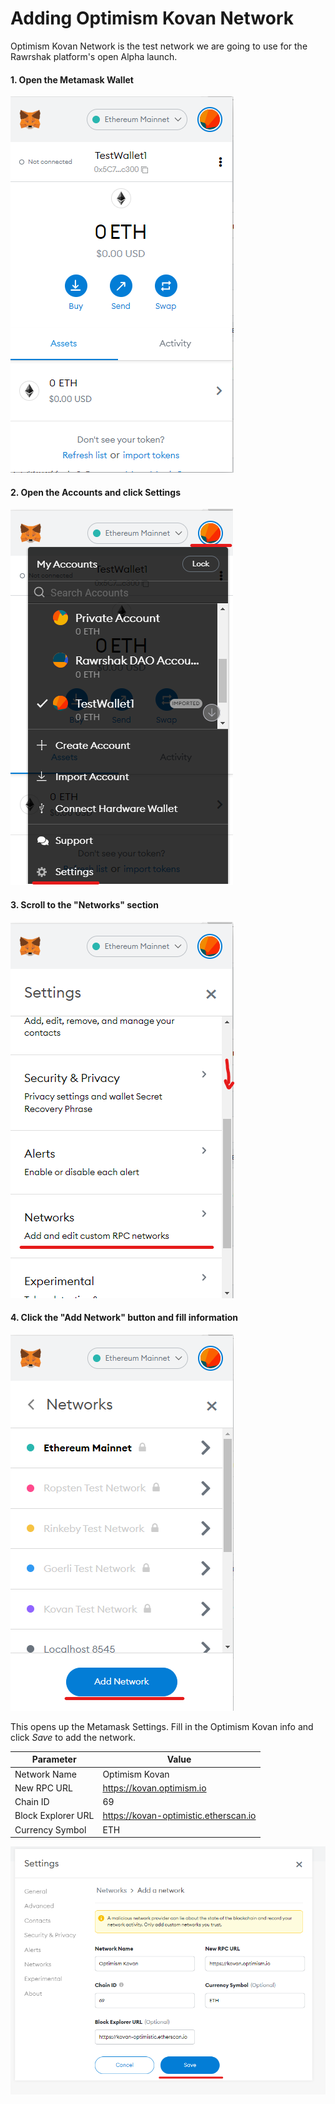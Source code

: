 # Adding Optimism Kovan Network

Optimism Kovan Network is the test network we are going to use for the Rawrshak platform's open Alpha launch.

#### 1. Open the Metamask Wallet

![Metamask Browser Wallet](<../../.gitbook/assets/image (36) (1) (1).png>)

#### 2. Open the Accounts and click Settings

![Go to Settings](<../../.gitbook/assets/image (44) (1) (1) (1).png>)

#### 3. Scroll to the "Networks" section

![Select Networks](<../../.gitbook/assets/image (43) (1) (1) (1).png>)

#### 4. Click the "Add Network" button and fill information

![Click Add Network](<../../.gitbook/assets/image (13) (1).png>)

This opens up the Metamask Settings. Fill in the Optimism Kovan info and click _Save_ to add the network.

| Parameter          | Value                                 |
| ------------------ | ------------------------------------- |
| Network Name       | Optimism Kovan                        |
| New RPC URL        | https://kovan.optimism.io             |
| Chain ID           | 69                                    |
| Block Explorer URL | https://kovan-optimistic.etherscan.io |
| Currency Symbol    | ETH                                   |

![](<../../.gitbook/assets/image (29) (1) (1).png>)

